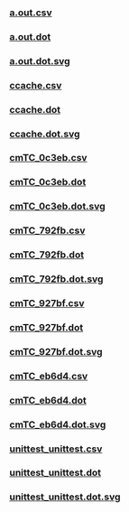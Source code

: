 ### [a.out.csv](a.out.csv)
### [a.out.dot](a.out.dot)
### [a.out.dot.svg](a.out.dot.svg)
### [ccache.csv](ccache.csv)
### [ccache.dot](ccache.dot)
### [ccache.dot.svg](ccache.dot.svg)
### [cmTC_0c3eb.csv](cmTC_0c3eb.csv)
### [cmTC_0c3eb.dot](cmTC_0c3eb.dot)
### [cmTC_0c3eb.dot.svg](cmTC_0c3eb.dot.svg)
### [cmTC_792fb.csv](cmTC_792fb.csv)
### [cmTC_792fb.dot](cmTC_792fb.dot)
### [cmTC_792fb.dot.svg](cmTC_792fb.dot.svg)
### [cmTC_927bf.csv](cmTC_927bf.csv)
### [cmTC_927bf.dot](cmTC_927bf.dot)
### [cmTC_927bf.dot.svg](cmTC_927bf.dot.svg)
### [cmTC_eb6d4.csv](cmTC_eb6d4.csv)
### [cmTC_eb6d4.dot](cmTC_eb6d4.dot)
### [cmTC_eb6d4.dot.svg](cmTC_eb6d4.dot.svg)
### [unittest_unittest.csv](unittest_unittest.csv)
### [unittest_unittest.dot](unittest_unittest.dot)
### [unittest_unittest.dot.svg](unittest_unittest.dot.svg)
